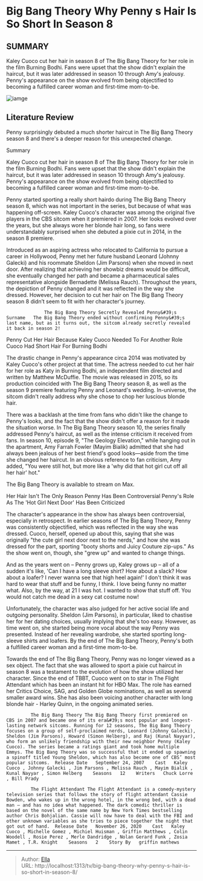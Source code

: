 # Big Bang Theory Why Penny s Hair Is So Short In Season 8


## SUMMARY 



  Kaley Cuoco cut her hair in season 8 of The Big Bang Theory for her role in the film Burning Bodhi.   Fans were upset that the show didn&#39;t explain the haircut, but it was later addressed in season 10 through Amy&#39;s jealousy.   Penny&#39;s appearance on the show evolved from being objectified to becoming a fulfilled career woman and first-time mom-to-be.  

![iamge]()

## Literature Review
Penny surprisingly debuted a much shorter haircut in The Big Bang Theory season 8 and there&#39;s a deeper reason for this unexpected change.


Summary

  Kaley Cuoco cut her hair in season 8 of The Big Bang Theory for her role in the film Burning Bodhi.   Fans were upset that the show didn&#39;t explain the haircut, but it was later addressed in season 10 through Amy&#39;s jealousy.   Penny&#39;s appearance on the show evolved from being objectified to becoming a fulfilled career woman and first-time mom-to-be.  





Penny started sporting a really short hairdo during The Big Bang Theory season 8, which was not important in the series, but because of what was happening off-screen. Kaley Cuoco&#39;s character was among the original five players in the CBS sitcom when it premiered in 2007. Her looks evolved over the years, but she always wore her blonde hair long, so fans were understandably surprised when she debuted a pixie cut in 2014, in the season 8 premiere.




Introduced as an aspiring actress who relocated to California to pursue a career in Hollywood, Penny met her future husband Leonard (Johnny Galecki) and his roommate Sheldon (Jim Parsons) when she moved in next door. After realizing that achieving her showbiz dreams would be difficult, she eventually changed her path and became a pharmaceutical sales representative alongside Bernadette (Melissa Rauch). Throughout the years, the depiction of Penny changed and it was reflected in the way she dressed. However, her decision to cut her hair on The Big Bang Theory season 8 didn’t seem to fit with her character&#39;s journey.

                  The Big Bang Theory Secretly Revealed Penny&#39;s Surname   The Big Bang Theory ended without confirming Penny&#39;s last name, but as it turns out, the sitcom already secretly revealed it back in season 2!    


 Penny Cut Her Hair Because Kaley Cuoco Needed To For Another Role 
Cuoco Had Short Hair For Burning Bodhi
         




The drastic change in Penny&#39;s appearance circa 2014 was motivated by Kaley Cuoco&#39;s other project at that time. The actress needed to cut her hair for her role as Katy in Burning Bodhi, an independent film directed and written by Matthew McDuffie. The movie was released in 2015, so its production coincided with The Big Bang Theory season 8, as well as the season 9 premiere featuring Penny and Leonard&#39;s wedding. In-universe, the sitcom didn&#39;t really address why she chose to chop her luscious blonde hair.

There was a backlash at the time from fans who didn&#39;t like the change to Penny&#39;s looks, and the fact that the show didn&#39;t offer a reason for it made the situation worse. In The Big Bang Theory season 10, the series finally addressed Penny&#39;s haircut, as well as the intense criticism it received from fans. In season 10, episode 9, &#34;The Geology Elevation,&#34; while hanging out in the apartment, Amy Farrah Fowler (Mayim Bialik) admitted that she had always been jealous of her best friend&#39;s good looks—aside from the time she changed her haircut. In an obvious reference to fan criticism, Amy added, &#34;You were still hot, but more like a &#39;why did that hot girl cut off all her hair&#39; hot.&#34;






The Big Bang Theory is available to stream on Max.






 Her Hair Isn&#39;t The Only Reason Penny Has Been Controversial 
Penny&#39;s Role As The &#39;Hot Girl Next Door&#39; Has Been Criticized
          

The character&#39;s appearance in the show has always been controversial, especially in retrospect. In earlier seasons of The Big Bang Theory, Penny was consistently objectified, which was reflected in the way she was dressed. Cuoco, herself, opened up about this, saying that she was originally &#34;the cute girl next door next to the nerds,&#34; and how she was dressed for the part, sporting &#34;booty shorts and Juicy Couture zip-ups.&#34; As the show went on, though, she &#34;grew up&#34; and wanted to change things. 





And as the years went on – Penny grows up, Kaley grows up – all of a sudden it&#39;s like, &#39;Can I have a long sleeve shirt? How about a slack? How about a loafer? I never wanna see that high heel again!&#39; I don&#39;t think it was hard to wear that stuff and be funny, I think. I love being funny no matter what.
Also, by the way, at 21 I was hot. I wanted to show that stuff off. You would not catch me dead in a sexy cat costume now!


Unfortunately, the character was also judged for her active social life and outgoing personality. Sheldon (Jim Parsons), in particular, liked to chastise her for her dating choices, usually implying that she&#39;s too easy. However, as time went on, she started being more vocal about the way Penny was presented. Instead of her revealing wardrobe, she started sporting long-sleeve shirts and loafers. By the end of The Big Bang Theory, Penny&#39;s both a fulfilled career woman and a first-time mom-to-be.

Towards the end of The Big Bang Theory, Penny was no longer viewed as a sex object. The fact that she was allowed to sport a pixie cut haircut in season 8 was a testament to the evolution of how the show utilized her character. Since the end of TBBT, Cuoco went on to star in The Flight Attendant which has been an instant hit for HBO Max. The role has earned her Critics Choice, SAG, and Golden Globe nominations, as well as several smaller award wins. She has also been voicing another character with long blonde hair - Harley Quinn, in the ongoing animated series. 




             The Big Bang Theory The Big Bang Theory first premiered on CBS in 2007 and became one of its era&#39;s most popular and longest-lasting network sitcoms. Running for 12 seasons, The Big Bang Theory focuses on a group of self-proclaimed nerds, Leonard (Johnny Galecki), Sheldon (Jim Parsons), Howard (Simon Helberg), and Raj (Kunal Nayyar), who form an unlikely friendship with their new neighbor Penny (Kaley Cuoco). The series became a ratings giant and took home multiple Emmys. The Big Bang Theory was so successful that it ended up spawning a spinoff titled Young Sheldon, which has also become one of CBS’ most popular sitcoms.  Release Date   September 24, 2007    Cast   Kaley Cuoco , Johnny Galecki , Jim Parsons , Melissa Rauch , Mayim Bialik , Kunal Nayyar , Simon Helberg    Seasons   12    Writers   Chuck Lorre , Bill Prady       

             The Flight Attendant The Flight Attendant is a comedy-mystery television series that follows the story of flight attendant Cassie Bowden, who wakes up in the wrong hotel, in the wrong bed, with a dead man – and has no idea what happened. The dark comedic thriller is based on the novel of the same name by New York Times bestselling author Chris Bohjalian. Cassie will now have to deal with the FBI and other unknown variables as she tries to piece together the night that got out of hand.  Release Date   November 26, 2020    Cast   Kaley Cuoco , Michelle Gomez , Michiel Huisman , Griffin Matthews , Colin Woodell , Rosie Perez , Merle Dandridge , Nolan Gerard Funk , Zosia Mamet , T.R. Knight    Seasons   2    Story By   griffin mathews       


---

> Author: [Ella](https://instagram.hk.cn/)  
> URL: http://localhost:1313/tv/big-bang-theory-why-penny-s-hair-is-so-short-in-season-8/  


